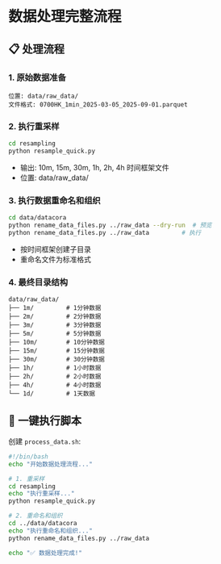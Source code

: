 # 数据处理完整流程

## 📋 处理流程

### 1. 原始数据准备
```
位置: data/raw_data/
文件格式: 0700HK_1min_2025-03-05_2025-09-01.parquet
```

### 2. 执行重采样
```bash
cd resampling
python resample_quick.py
```
- 输出: 10m, 15m, 30m, 1h, 2h, 4h 时间框架文件
- 位置: data/raw_data/

### 3. 执行数据重命名和组织
```bash
cd data/datacora
python rename_data_files.py ../raw_data --dry-run  # 预览
python rename_data_files.py ../raw_data         # 执行
```
- 按时间框架创建子目录
- 重命名文件为标准格式

### 4. 最终目录结构
```
data/raw_data/
├── 1m/         # 1分钟数据
├── 2m/         # 2分钟数据
├── 3m/         # 3分钟数据
├── 5m/         # 5分钟数据
├── 10m/        # 10分钟数据
├── 15m/        # 15分钟数据
├── 30m/        # 30分钟数据
├── 1h/         # 1小时数据
├── 2h/         # 2小时数据
├── 4h/         # 4小时数据
└── 1d/         # 1天数据
```

## 🚀 一键执行脚本

创建 `process_data.sh`:
```bash
#!/bin/bash
echo "开始数据处理流程..."

# 1. 重采样
cd resampling
echo "执行重采样..."
python resample_quick.py

# 2. 重命名和组织
cd ../data/datacora
echo "执行重命名和组织..."
python rename_data_files.py ../raw_data

echo "✅ 数据处理完成!"
```